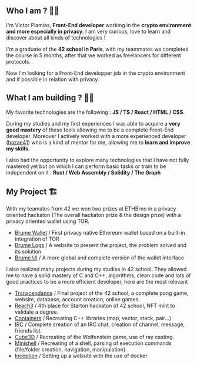 
## Who I am ? 👨‍💻
I'm Victor Piamias, **Front-End developer** working in the **crypto environment and more especially in privacy**. I am very curious, love to learn and discover about all kinds of technologies !

I'm a graduate of the **42 school in Paris**, with my teammates we completed the course in 5 months, after that we worked as freelancers for different protocols.

Now I'm looking for a Front-End developper job in the crypto environment and if possible in relation with privacy.

## What I am building ? 👷‍♂️

My favorite technologies are the following : **JS / TS / React / HTML / CSS**.

During my studies and my first experiences I was able to acquire a **very good mastery** of these tools allowing me to be a complete Front-End developer. Moreover I actively worked with a more experienced developer ([hazae41](https://github.com/hazae41)) who is a kind of mentor for me, allowing me to **learn and improve my skills.**

I also had the opportunity to explore many technologies that I have not fully mastered yet but on which I can perform basic tasks or train to be independent on it : **Rust / Web Assembly / Solidity / The Graph**

## My Project 🏗️

With my teamates from 42 we won two prizes at ETHBrno in a privacy oriented hackaton (The overall hackaton prize & the design prize) with a privacy oriented wallet using TOR.

 -    [Brume Wallet](https://github.com/Piamias-Victor/brume-wallet)  / First privacy native Ethereum wallet based on a built-in integration of TOR
 -   [Brume Logs](https://github.com/Piamias-Victor/brume-logs)  / A website to present the project, the problem solved and its solution
 -    [Brume UI](https://github.com/Piamias-Victor/Brume-UI)  / A more global and complete version of the wallet interface


I also realized many projects during my studies in 42 school. They allowed me to have a solid mastery of C and C++, algorithms, clean code and lots of good practices to be a more efficient developer, here are the most relevant

 -    [Transcendance](https://github.com/Piamias-Victor/transcendance)  / Final project of the 42 school, a complete pong game, website, database, account creation, online games.
 -   [Reach3](https://github.com/Piamias-Victor/Reach3)  / 4th place for Starton hackaton of 42 school, NFT mint to validate a degree.
 -    [Containers](https://github.com/Piamias-Victor/Containers)  / Recreating C++ libraries (map, vector, stack, pair...)
 -   [IRC](https://github.com/Piamias-Victor/IRC)  / Complete creation of an IRC chat, creation of channel, message, friends list.
 -   [Cube3D](https://github.com/Piamias-Victor/Cube3D)  / Recreating of the Wolfenstein game, use of ray casting.
 -    [Minishell](https://github.com/Piamias-Victor/Minishel)  / Recreating of a shell, parsing of execution commands (file/folder creation, navigation, manipulation).
 -  [Inception](https://github.com/Piamias-Victor/Inception)  / Setting up a website with the use of docker
